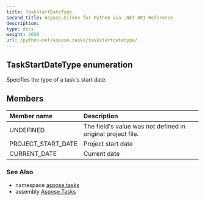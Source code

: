 ```yaml
---
title: TaskStartDateType
second_title: Aspose.Sildes for Python via .NET API Reference
description: 
type: docs
weight: 2650
url: /python-net/aspose.tasks/taskstartdatetype/
---
```


## TaskStartDateType enumeration

Specifies the type of a task's start date.

## Members
| Member name | Description |
| :- | :- |
|UNDEFINED|The field's value was not defined in original project file.|
|PROJECT_START_DATE|Project start date|
|CURRENT_DATE|Current date|

### See Also

* namespace [aspose.tasks](/tasks/python-net/aspose.tasks/)
* assembly [Aspose.Tasks](/tasks/python-net/)

